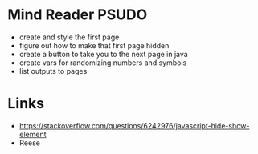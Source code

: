 # Mind Reader PSUDO
- create and style the first page
- figure out how to make that first page hidden 
- create a button to take you to the next page in java 
- create vars for randomizing numbers and symbols
- list outputs to pages



# Links
- https://stackoverflow.com/questions/6242976/javascript-hide-show-element
- Reese
